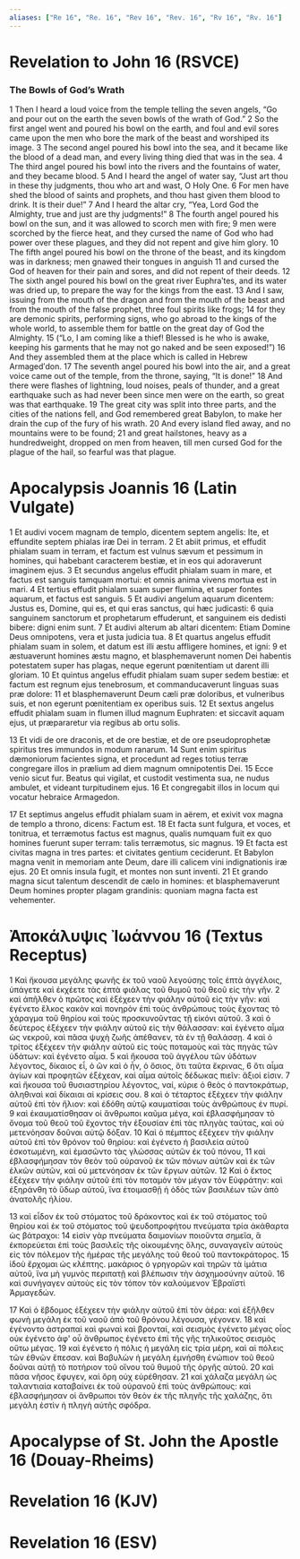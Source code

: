 ```yaml
---
aliases: ["Re 16", "Re. 16", "Rev 16", "Rev. 16", "Rv 16", "Rv. 16"]
---
```



# Revelation to John 16 (RSVCE)

### The Bowls of God’s Wrath
1 Then I heard a loud voice from the temple telling the seven angels, “Go and pour out on the earth the seven bowls of the wrath of God.”
2 So the first angel went and poured his bowl on the earth, and foul and evil sores came upon the men who bore the mark of the beast and worshiped its image.
3 The second angel poured his bowl into the sea, and it became like the blood of a dead man, and every living thing died that was in the sea.
4 The third angel poured his bowl into the rivers and the fountains of water, and they became blood.
5 And I heard the angel of water say, “Just art thou in these thy judgments, thou who art and wast, O Holy One.
6 For men have shed the blood of saints and prophets, and thou hast given them blood to drink. It is their due!”
7 And I heard the altar cry, “Yea, Lord God the Almighty, true and just are thy judgments!”
8 The fourth angel poured his bowl on the sun, and it was allowed to scorch men with fire;
9 men were scorched by the fierce heat, and they cursed the name of God who had power over these plagues, and they did not repent and give him glory.
10 The fifth angel poured his bowl on the throne of the beast, and its kingdom was in darkness; men gnawed their tongues in anguish
11 and cursed the God of heaven for their pain and sores, and did not repent of their deeds.
12 The sixth angel poured his bowl on the great river Euphraʹtes, and its water was dried up, to prepare the way for the kings from the east.
13 And I saw, issuing from the mouth of the dragon and from the mouth of the beast and from the mouth of the false prophet, three foul spirits like frogs;
14 for they are demonic spirits, performing signs, who go abroad to the kings of the whole world, to assemble them for battle on the great day of God the Almighty.
15 (“Lo, I am coming like a thief! Blessed is he who is awake, keeping his garments that he may not go naked and be seen exposed!”)
16 And they assembled them at the place which is called in Hebrew Armagedʹdon.
17 The seventh angel poured his bowl into the air, and a great voice came out of the temple, from the throne, saying, “It is done!”
18 And there were flashes of lightning, loud noises, peals of thunder, and a great earthquake such as had never been since men were on the earth, so great was that earthquake.
19 The great city was split into three parts, and the cities of the nations fell, and God remembered great Babylon, to make her drain the cup of the fury of his wrath.
20 And every island fled away, and no mountains were to be found;
21 and great hailstones, heavy as a hundredweight, dropped on men from heaven, till men cursed God for the plague of the hail, so fearful was that plague.


# Apocalypsis Joannis 16 (Latin Vulgate)

1 Et audivi vocem magnam de templo, dicentem septem angelis: Ite, et effundite septem phialas iræ Dei in terram.
2 Et abiit primus, et effudit phialam suam in terram, et factum est vulnus sævum et pessimum in homines, qui habebant caracterem bestiæ, et in eos qui adoraverunt imaginem ejus.
3 Et secundus angelus effudit phialam suam in mare, et factus est sanguis tamquam mortui: et omnis anima vivens mortua est in mari.
4 Et tertius effudit phialam suam super flumina, et super fontes aquarum, et factus est sanguis.
5 Et audivi angelum aquarum dicentem: Justus es, Domine, qui es, et qui eras sanctus, qui hæc judicasti:
6 quia sanguinem sanctorum et prophetarum effuderunt, et sanguinem eis dedisti bibere: digni enim sunt.
7 Et audivi alterum ab altari dicentem: Etiam Domine Deus omnipotens, vera et justa judicia tua.
8 Et quartus angelus effudit phialam suam in solem, et datum est illi æstu affligere homines, et igni:
9 et æstuaverunt homines æstu magno, et blasphemaverunt nomen Dei habentis potestatem super has plagas, neque egerunt pœnitentiam ut darent illi gloriam.
10 Et quintus angelus effudit phialam suam super sedem bestiæ: et factum est regnum ejus tenebrosum, et commanducaverunt linguas suas præ dolore:
11 et blasphemaverunt Deum cæli præ doloribus, et vulneribus suis, et non egerunt pœnitentiam ex operibus suis.
12 Et sextus angelus effudit phialam suam in flumen illud magnum Euphraten: et siccavit aquam ejus, ut præpararetur via regibus ab ortu solis.

13 Et vidi de ore draconis, et de ore bestiæ, et de ore pseudoprophetæ spiritus tres immundos in modum ranarum.
14 Sunt enim spiritus dæmoniorum facientes signa, et procedunt ad reges totius terræ congregare illos in prælium ad diem magnum omnipotentis Dei.
15 Ecce venio sicut fur. Beatus qui vigilat, et custodit vestimenta sua, ne nudus ambulet, et videant turpitudinem ejus.
16 Et congregabit illos in locum qui vocatur hebraice Armagedon.

17 Et septimus angelus effudit phialam suam in aërem, et exivit vox magna de templo a throno, dicens: Factum est.
18 Et facta sunt fulgura, et voces, et tonitrua, et terræmotus factus est magnus, qualis numquam fuit ex quo homines fuerunt super terram: talis terræmotus, sic magnus.
19 Et facta est civitas magna in tres partes: et civitates gentium ceciderunt. Et Babylon magna venit in memoriam ante Deum, dare illi calicem vini indignationis iræ ejus.
20 Et omnis insula fugit, et montes non sunt inventi.
21 Et grando magna sicut talentum descendit de cælo in homines: et blasphemaverunt Deum homines propter plagam grandinis: quoniam magna facta est vehementer.


# Ἀποκάλυψις Ἰωάννου 16 (Textus Receptus)

1 Καὶ ἤκουσα μεγάλης φωνῆς ἐκ τοῦ ναοῦ λεγούσης τοῖς ἑπτὰ ἀγγέλοις, ὑπάγετε καὶ ἐκχέετε τὰς ἑπτὰ φιάλας τοῦ θυμοῦ τοῦ θεοῦ εἰς τὴν γῆν.
2 καὶ ἀπῆλθεν ὁ πρῶτος καὶ ἐξέχεεν τὴν φιάλην αὐτοῦ εἰς τὴν γῆν: καὶ ἐγένετο ἕλκος κακὸν καὶ πονηρὸν ἐπὶ τοὺς ἀνθρώπους τοὺς ἔχοντας τὸ χάραγμα τοῦ θηρίου καὶ τοὺς προσκυνοῦντας τῇ εἰκόνι αὐτοῦ.
3 καὶ ὁ δεύτερος ἐξέχεεν τὴν φιάλην αὐτοῦ εἰς τὴν θάλασσαν: καὶ ἐγένετο αἷμα ὡς νεκροῦ, καὶ πᾶσα ψυχὴ ζωῆς ἀπέθανεν, τὰ ἐν τῇ θαλάσσῃ.
4 καὶ ὁ τρίτος ἐξέχεεν τὴν φιάλην αὐτοῦ εἰς τοὺς ποταμοὺς καὶ τὰς πηγὰς τῶν ὑδάτων: καὶ ἐγένετο αἷμα.
5 καὶ ἤκουσα τοῦ ἀγγέλου τῶν ὑδάτων λέγοντος, δίκαιος εἶ, ὁ ὢν καὶ ὁ ἦν, ὁ ὅσιος, ὅτι ταῦτα ἔκρινας,
6 ὅτι αἷμα ἁγίων καὶ προφητῶν ἐξέχεαν, καὶ αἷμα αὐτοῖς δέδωκας πιεῖν: ἄξιοί εἰσιν.
7 καὶ ἤκουσα τοῦ θυσιαστηρίου λέγοντος, ναί, κύριε ὁ θεὸς ὁ παντοκράτωρ, ἀληθιναὶ καὶ δίκαιαι αἱ κρίσεις σου.
8 καὶ ὁ τέταρτος ἐξέχεεν τὴν φιάλην αὐτοῦ ἐπὶ τὸν ἥλιον: καὶ ἐδόθη αὐτῷ καυματίσαι τοὺς ἀνθρώπους ἐν πυρί.
9 καὶ ἐκαυματίσθησαν οἱ ἄνθρωποι καῦμα μέγα, καὶ ἐβλασφήμησαν τὸ ὄνομα τοῦ θεοῦ τοῦ ἔχοντος τὴν ἐξουσίαν ἐπὶ τὰς πληγὰς ταύτας, καὶ οὐ μετενόησαν δοῦναι αὐτῷ δόξαν.
10 Καὶ ὁ πέμπτος ἐξέχεεν τὴν φιάλην αὐτοῦ ἐπὶ τὸν θρόνον τοῦ θηρίου: καὶ ἐγένετο ἡ βασιλεία αὐτοῦ ἐσκοτωμένη, καὶ ἐμασῶντο τὰς γλώσσας αὐτῶν ἐκ τοῦ πόνου,
11 καὶ ἐβλασφήμησαν τὸν θεὸν τοῦ οὐρανοῦ ἐκ τῶν πόνων αὐτῶν καὶ ἐκ τῶν ἑλκῶν αὐτῶν, καὶ οὐ μετενόησαν ἐκ τῶν ἔργων αὐτῶν.
12 Καὶ ὁ ἕκτος ἐξέχεεν τὴν φιάλην αὐτοῦ ἐπὶ τὸν ποταμὸν τὸν μέγαν τὸν Εὐφράτην: καὶ ἐξηράνθη τὸ ὕδωρ αὐτοῦ, ἵνα ἑτοιμασθῇ ἡ ὁδὸς τῶν βασιλέων τῶν ἀπὸ ἀνατολῆς ἡλίου.

13 καὶ εἶδον ἐκ τοῦ στόματος τοῦ δράκοντος καὶ ἐκ τοῦ στόματος τοῦ θηρίου καὶ ἐκ τοῦ στόματος τοῦ ψευδοπροφήτου πνεύματα τρία ἀκάθαρτα ὡς βάτραχοι:
14 εἰσὶν γὰρ πνεύματα δαιμονίων ποιοῦντα σημεῖα, ἃ ἐκπορεύεται ἐπὶ τοὺς βασιλεῖς τῆς οἰκουμένης ὅλης, συναγαγεῖν αὐτοὺς εἰς τὸν πόλεμον τῆς ἡμέρας τῆς μεγάλης τοῦ θεοῦ τοῦ παντοκράτορος.
15 ἰδοὺ ἔρχομαι ὡς κλέπτης. μακάριος ὁ γρηγορῶν καὶ τηρῶν τὰ ἱμάτια αὐτοῦ, ἵνα μὴ γυμνὸς περιπατῇ καὶ βλέπωσιν τὴν ἀσχημοσύνην αὐτοῦ.
16 καὶ συνήγαγεν αὐτοὺς εἰς τὸν τόπον τὸν καλούμενον Ἑβραϊστὶ Ἁρμαγεδών.

17 Καὶ ὁ ἕβδομος ἐξέχεεν τὴν φιάλην αὐτοῦ ἐπὶ τὸν ἀέρα: καὶ ἐξῆλθεν φωνὴ μεγάλη ἐκ τοῦ ναοῦ ἀπὸ τοῦ θρόνου λέγουσα, γέγονεν.
18 καὶ ἐγένοντο ἀστραπαὶ καὶ φωναὶ καὶ βρονταί, καὶ σεισμὸς ἐγένετο μέγας οἷος οὐκ ἐγένετο ἀφ' οὗ ἄνθρωπος ἐγένετο ἐπὶ τῆς γῆς τηλικοῦτος σεισμὸς οὕτω μέγας.
19 καὶ ἐγένετο ἡ πόλις ἡ μεγάλη εἰς τρία μέρη, καὶ αἱ πόλεις τῶν ἐθνῶν ἔπεσαν. καὶ Βαβυλὼν ἡ μεγάλη ἐμνήσθη ἐνώπιον τοῦ θεοῦ δοῦναι αὐτῇ τὸ ποτήριον τοῦ οἴνου τοῦ θυμοῦ τῆς ὀργῆς αὐτοῦ.
20 καὶ πᾶσα νῆσος ἔφυγεν, καὶ ὄρη οὐχ εὑρέθησαν.
21 καὶ χάλαζα μεγάλη ὡς ταλαντιαία καταβαίνει ἐκ τοῦ οὐρανοῦ ἐπὶ τοὺς ἀνθρώπους: καὶ ἐβλασφήμησαν οἱ ἄνθρωποι τὸν θεὸν ἐκ τῆς πληγῆς τῆς χαλάζης, ὅτι μεγάλη ἐστὶν ἡ πληγὴ αὐτῆς σφόδρα.


# Apocalypse of St. John the Apostle 16 (Douay-Rheims)


# Revelation 16 (KJV)


# Revelation 16 (ESV)


